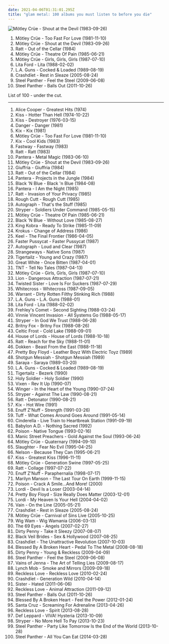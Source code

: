 ```yaml
---
date: 2021-04-06T01:31:01.295Z
title: "glam metal: 100 albums you must listen to before you die"
---
```

![Mötley Crüe - Shout at the Devil (1983-09-26)](https://img.discogs.com/8NPV9s1sLBhsh2xresjn9No_BsU=/fit-in/600x600/filters:strip_icc():format(jpeg):mode_rgb():quality(90)/discogs-images/R-2908255-1306745839.jpeg.jpg "Mötley Crüe - Shout at the Devil (1983-09-26)")
<ol class="albums">
<li data-cover="http://coverartarchive.org/release/2c47c459-5eb4-4f20-861b-cadefa122e0f/1978507984-500.jpg" data-tags="hard rock, glam metal, heavy metal" role="button">Mötley Crüe - Too Fast For Love (1981-11-10)</li>
<li data-cover="https://img.discogs.com/8NPV9s1sLBhsh2xresjn9No_BsU=/fit-in/600x600/filters:strip_icc():format(jpeg):mode_rgb():quality(90)/discogs-images/R-2908255-1306745839.jpeg.jpg" data-tags="hard rock, glam metal, heavy metal" role="button">Mötley Crüe - Shout at the Devil (1983-09-26)</li>
<li data-cover="https://img.discogs.com/MMqZp2WZBPdxCzul7S6MKCFyYoo=/fit-in/600x542/filters:strip_icc():format(jpeg):mode_rgb():quality(90)/discogs-images/R-14447510-1574703270-9085.png.jpg" data-tags="glam metal, hard rock" role="button">Ratt - Out of the Cellar (1984)</li>
<li data-cover="http://coverartarchive.org/release/9fa22883-2046-3258-bb49-f9a102a8dcb0/6021690450-500.jpg" data-tags="glam metal" role="button">Mötley Crüe - Theatre Of Pain (1985-06-21)</li>
<li data-cover="https://img.discogs.com/mIcFtqhNUyEutEFq0CLReELGlrc=/fit-in/600x471/filters:strip_icc():format(jpeg):mode_rgb():quality(90)/discogs-images/R-6994663-1431258603-9027.jpeg.jpg" data-tags="hard rock, glam metal" role="button">Mötley Crüe - Girls, Girls, Girls (1987-07-10)</li>
<li data-cover="http://coverartarchive.org/release/decbc9c9-02bb-4d2c-8998-90775a2266e8/13474985144-500.jpg" data-tags="hard rock, female vocalist, 80s, glam metal, heavy metal, hair metal" role="button">Lita Ford - Lita (1988-02-02)</li>
<li data-cover="http://coverartarchive.org/release/a16133a1-7892-3b46-97cf-738b8e86ce91/15605161291-500.jpg" data-tags="80s, glam metal, hard rock, hair metal, sleaze rock, the ballad of jayne" role="button">L.A. Guns - Cocked & Loaded (1989-08-19)</li>
<li data-cover="http://coverartarchive.org/release/f0fc396a-b1eb-41d7-917d-943bc728a02e/19532456200-500.jpg" data-tags="hard rock, glam metal" role="button">Crashdïet - Rest in Sleaze (2005-08-24)</li>
<li data-cover="http://coverartarchive.org/release/a14bb909-c0d7-4b5a-9d56-38682f035347/1075985212-500.jpg" data-tags="hair metal, glam metal, heavy metal" role="button">Steel Panther - Feel the Steel (2009-06-08)</li>
<li data-cover="https://img.discogs.com/NHlIhOLt6Oe2WihQ5CbADOkR-fA=/fit-in/600x590/filters:strip_icc():format(jpeg):mode_rgb():quality(90)/discogs-images/R-3409360-1479847658-3626.jpeg.jpg" data-tags="glam metal" role="button">Steel Panther - Balls Out (2011-10-26)</li>
</ol>
List of 100 - under the cut.
<!-- more -->

_________________

<ol class="albums">
<li data-cover="https://via.placeholder.com/450" data-tags="hard rock" role="button">
Alice Cooper - Greatest Hits (1974)
</li>
<li data-cover="http://coverartarchive.org/release/94565e56-4915-3457-9e9a-ed088b75db33/18847579229-500.jpg" data-tags="hard rock" role="button">
Kiss - Hotter Than Hell (1974-10-22)
</li>
<li data-cover="http://coverartarchive.org/release/9f6502ca-e8b0-4793-959f-05fe956be7ca/11444653105-500.jpg" data-tags="hard rock" role="button">
Kiss - Destroyer (1976-03-15)
</li>
<li data-cover="https://img.discogs.com/IDN0wXi5-Ayq2T6_69hvceu07Js=/fit-in/480x490/filters:strip_icc():format(jpeg):mode_rgb():quality(90)/discogs-images/R-6282650-1415532087-6075.jpeg.jpg" data-tags="swedish, hard rock, glam rock, sweden, 2010s, glam metal, sleaze rock, sleaze glam, california red" role="button">
Danger - Danger (1981)
</li>
<li data-cover="https://img.discogs.com/wHGaZc02eZkFvpzRMuuYdfmPN4g=/fit-in/600x596/filters:strip_icc():format(jpeg):mode_rgb():quality(90)/discogs-images/R-1800635-1501332580-7393.jpeg.jpg" data-tags="hard rock, glam metal" role="button">
Kix - Kix (1981)
</li>
<li data-cover="http://coverartarchive.org/release/2c47c459-5eb4-4f20-861b-cadefa122e0f/1978507984-500.jpg" data-tags="hard rock, glam metal, heavy metal" role="button">
Mötley Crüe - Too Fast For Love (1981-11-10)
</li>
<li data-cover="https://img.discogs.com/D7ltxKzbZ-LeVJDqiFblWHNPXlA=/fit-in/454x454/filters:strip_icc():format(jpeg):mode_rgb():quality(90)/discogs-images/R-7442108-1441576654-1812.jpeg.jpg" data-tags="80s, hard rock, glam metal" role="button">
Kix - Cool Kids (1983)
</li>
<li data-cover="https://img.discogs.com/CX5fhvDs9YC91rs7_bxOhD58SII=/fit-in/600x596/filters:strip_icc():format(jpeg):mode_rgb():quality(90)/discogs-images/R-2138840-1494490725-9095.jpeg.jpg" data-tags="classic rock, heavy metal, hard rock, glam metal, british rock, british metal, british heavy metal, new wave of british heavy metal, british hard rock" role="button">
Fastway - Fastway (1983)
</li>
<li data-cover="http://coverartarchive.org/release/0f67a6c0-2044-33be-8c73-9d090128fe38/5451266693-500.jpg" data-tags="glam metal, hard rock" role="button">
Ratt - Ratt (1983)
</li>
<li data-cover="http://coverartarchive.org/release/0003766f-36fc-4faf-ba51-358515dbebb9/26668991376-500.jpg" data-tags="glam metal, heavy metal" role="button">
Pantera - Metal Magic (1983-06-10)
</li>
<li data-cover="https://img.discogs.com/8NPV9s1sLBhsh2xresjn9No_BsU=/fit-in/600x600/filters:strip_icc():format(jpeg):mode_rgb():quality(90)/discogs-images/R-2908255-1306745839.jpeg.jpg" data-tags="hard rock, glam metal, heavy metal" role="button">
Mötley Crüe - Shout at the Devil (1983-09-26)
</li>
<li data-cover="https://img.discogs.com/x0sXuIKzwXgVo6uw4kAR-ROIb-o=/fit-in/380x373/filters:strip_icc():format(jpeg):mode_rgb():quality(90)/discogs-images/R-927168-1173707030.jpeg.jpg" data-tags="rock, 80s, hard rock, aor, melodic rock, glam metal" role="button">
Giuffria - Giuffria (1984)
</li>
<li data-cover="https://img.discogs.com/MMqZp2WZBPdxCzul7S6MKCFyYoo=/fit-in/600x542/filters:strip_icc():format(jpeg):mode_rgb():quality(90)/discogs-images/R-14447510-1574703270-9085.png.jpg" data-tags="glam metal, hard rock" role="button">
Ratt - Out of the Cellar (1984)
</li>
<li data-cover="http://coverartarchive.org/release/b106b1bf-cff8-466a-bb66-f21727b9b9da/26669191070-500.jpg" data-tags="glam metal, heavy metal" role="button">
Pantera - Projects in the Jungle (1984)
</li>
<li data-cover="http://coverartarchive.org/release/74c6f3a3-63d8-417c-870b-f298fd609da2/2627813394-500.jpg" data-tags="heavy metal, 80s, hard rock, hair metal, wants, glam metal, headbangers ball" role="button">
Black 'N Blue - Black 'n Blue (1984-08)
</li>
<li data-cover="http://coverartarchive.org/release/0123a862-a0f7-4355-ab1f-601241337dd8/26669636397-500.jpg" data-tags="glam metal, heavy metal" role="button">
Pantera - I Am the Night (1985)
</li>
<li data-cover="http://coverartarchive.org/release/887fa796-aaf6-34a4-9820-e779a5f50009/13009150230-500.jpg" data-tags="hard rock, glam metal" role="button">
Ratt - Invasion of Your Privacy (1985)
</li>
<li data-cover="https://img.discogs.com/zOSzs-N39j5OWeOJiELfX5_gdnQ=/fit-in/550x546/filters:strip_icc():format(jpeg):mode_rgb():quality(90)/discogs-images/R-3252746-1594679586-2711.jpeg.jpg" data-tags="rock n roll, wants, glam metal" role="button">
Rough Cutt - Rough Cutt (1985)
</li>
<li data-cover="http://coverartarchive.org/release/473b344b-b9db-4721-874d-8b2b6d4c34b3/1234737459-500.jpg" data-tags="hard rock, hair metal, glam metal" role="button">
Autograph - That's the Stuff (1985)
</li>
<li data-cover="http://coverartarchive.org/release/f782e65e-dce9-4b04-acec-a360b5cc97c9/19135026454-500.jpg" data-tags="glam metal, christian metal" role="button">
Stryper - Soldiers Under Command (1985-05-15)
</li>
<li data-cover="http://coverartarchive.org/release/9fa22883-2046-3258-bb49-f9a102a8dcb0/6021690450-500.jpg" data-tags="glam metal" role="button">
Mötley Crüe - Theatre Of Pain (1985-06-21)
</li>
<li data-cover="http://coverartarchive.org/release/91ddff2c-b2b6-4039-b166-2afe2597ff55/14486085136-500.jpg" data-tags="heavy metal, 80s, hard rock, hair metal, glam metal" role="button">
Black 'N Blue - Without Love (1985-08-27)
</li>
<li data-cover="https://img.discogs.com/Plytnlkf0x0jZXfgLf4rUGWEwdE=/fit-in/312x312/filters:strip_icc():format(jpeg):mode_rgb():quality(90)/discogs-images/R-2908162-1327235747.gif.jpg" data-tags="hard rock, hair metal, glam metal" role="button">
King Kobra - Ready To Strike (1985-11-09)
</li>
<li data-cover="https://img.discogs.com/j6tn5sRzn2ktdwlRoe6h35j4_eQ=/fit-in/550x546/filters:strip_icc():format(jpeg):mode_rgb():quality(90)/discogs-images/R-5053215-1383231885-4373.jpeg.jpg" data-tags="hard rock, thrash metal, rock n roll, glam metal, white power, white pride, krokus - change of address" role="button">
Krokus - Change of Address (1986)
</li>
<li data-cover="http://coverartarchive.org/release/0c3206fb-f867-4674-8911-fc793eb767a3/12599335298-500.jpg" data-tags="glam metal" role="button">
Keel - The Final Frontier (1986-04-05)
</li>
<li data-cover="http://coverartarchive.org/release/0d42068d-ca5d-46d5-b1ea-0021ade6d384/15596864588-500.jpg" data-tags="hard rock, glam metal, glam punk" role="button">
Faster Pussycat - Faster Pussycat (1987)
</li>
<li data-cover="http://coverartarchive.org/release/382caa59-69c3-4d59-823b-a82c9c8e6094/15994949770-500.jpg" data-tags="heavy metal, hard rock, hair metal, glam metal, 80s metal, 80s rock" role="button">
Autograph - Loud and Clear (1987)
</li>
<li data-cover="https://img.discogs.com/avMwkYrgRLkt7-JG5xI3QEiNAzk=/fit-in/600x595/filters:strip_icc():format(jpeg):mode_rgb():quality(90)/discogs-images/R-2284397-1412776904-5156.jpeg.jpg" data-tags="hard rock, hair metal, aor, melodic rock, glam metal" role="button">
Strangeways - Native Sons (1987)
</li>
<li data-cover="http://coverartarchive.org/release/196bca0a-fbee-4907-a8dc-3bc450eea6ae/17971802563-500.jpg" data-tags="80s, glam metal" role="button">
Tigertailz - Young and Crazy (1987)
</li>
<li data-cover="http://coverartarchive.org/release/aec11206-49ce-48d9-8a2d-754a696cfb3a/20752832103-500.jpg" data-tags="glam metal" role="button">
Great White - Once Bitten (1987-04-01)
</li>
<li data-cover="http://coverartarchive.org/release/830bc0f4-ece7-4a2c-9816-587e06a13e84/19863108125-500.jpg" data-tags="rock, hard rock, hair metal, melodic rock, classic albums, glam metal, lps i own, face book" role="button">
TNT - Tell No Tales (1987-04-13)
</li>
<li data-cover="https://img.discogs.com/mIcFtqhNUyEutEFq0CLReELGlrc=/fit-in/600x471/filters:strip_icc():format(jpeg):mode_rgb():quality(90)/discogs-images/R-6994663-1431258603-9027.jpeg.jpg" data-tags="hard rock, glam metal" role="button">
Mötley Crüe - Girls, Girls, Girls (1987-07-10)
</li>
<li data-cover="https://img.discogs.com/yX2iIY-AIBknL4oZ0K7WRsgU8OI=/fit-in/600x592/filters:strip_icc():format(jpeg):mode_rgb():quality(90)/discogs-images/R-2227790-1430557940-6513.jpeg.jpg" data-tags="hard rock, hair metal, aor, wants, glam metal" role="button">
Lion - Dangerous Attraction (1987-07-21)
</li>
<li data-cover="http://coverartarchive.org/release/49e1314f-5c3e-3b4c-8911-b098b3ec3b92/25884986191-500.jpg" data-tags="heavy metal, hard rock" role="button">
Twisted Sister - Love Is For Suckers (1987-07-29)
</li>
<li data-cover="http://coverartarchive.org/release/9c200040-134c-4ff0-8c84-e788c9f42308/3410297198-500.jpg" data-tags="80s, wants, glam metal, christian metal, whitecross" role="button">
Whitecross - Whitecross (1987-09-05)
</li>
<li data-cover="http://coverartarchive.org/release/98d8278e-8cf4-4def-9120-179ae45922d1/22081486944-500.jpg" data-tags="glam metal, hard rock" role="button">
Warrant - Dirty Rotten Filthy Stinking Rich (1988)
</li>
<li data-cover="https://img.discogs.com/FKTGAQvwr4FJf0yvNyk0VOsbtX8=/fit-in/600x584/filters:strip_icc():format(jpeg):mode_rgb():quality(90)/discogs-images/R-808145-1357517035-3919.jpeg.jpg" data-tags="hair metal, glam metal" role="button">
L.A. Guns - L.A. Guns (1988-01)
</li>
<li data-cover="http://coverartarchive.org/release/decbc9c9-02bb-4d2c-8998-90775a2266e8/13474985144-500.jpg" data-tags="hard rock, female vocalist, 80s, glam metal, heavy metal, hair metal" role="button">
Lita Ford - Lita (1988-02-02)
</li>
<li data-cover="https://img.discogs.com/CK0x3mDAJ7WZuTqYMKrkQ2khMG0=/fit-in/593x594/filters:strip_icc():format(jpeg):mode_rgb():quality(90)/discogs-images/R-1793878-1402269260-5958.jpeg.jpg" data-tags="hard rock, glam metal" role="button">
Frehley's Comet - Second Sighting (1988-03-24)
</li>
<li data-cover="http://coverartarchive.org/release/948654f1-83c0-43e6-928c-d4ab3384a375/8212635050-500.jpg" data-tags="glam metal" role="button">
Vinnie Vincent Invasion - All Systems Go (1988-05-17)
</li>
<li data-cover="http://coverartarchive.org/release/3c40f7ec-94ea-4e8c-a4bd-da556a6e9896/18852315057-500.jpg" data-tags="glam metal" role="button">
Stryper - In God We Trust (1988-06-28)
</li>
<li data-cover="http://coverartarchive.org/release/97a5cdde-f90d-476b-b8aa-68ca37679a7b/2081326238-500.jpg" data-tags="hair metal, glam metal" role="button">
Britny Fox - Britny Fox (1988-08-26)
</li>
<li data-cover="http://coverartarchive.org/release/4f01df6e-0a05-41aa-9ac2-66d4018e1bbb/2901947002-500.jpg" data-tags="glam metal, heavy metal" role="button">
Celtic Frost - Cold Lake (1988-09-01)
</li>
<li data-cover="https://img.discogs.com/L74r4HJ60cw1SJk3MXLORfYgdUY=/fit-in/600x600/filters:strip_icc():format(jpeg):mode_rgb():quality(90)/discogs-images/R-2111765-1328172385.jpeg.jpg" data-tags="hard rock, glam metal" role="button">
House of Lords - House of Lords (1988-10-18)
</li>
<li data-cover="http://coverartarchive.org/release/222c5e5a-cfb4-45b1-ad62-2e5cd5b98862/14955318062-500.jpg" data-tags="glam metal" role="button">
Ratt - Reach for the Sky (1988-11-01)
</li>
<li data-cover="https://img.discogs.com/v-QWgkOqV7JSeiKI-YMbjpREFqk=/fit-in/600x866/filters:strip_icc():format(jpeg):mode_rgb():quality(90)/discogs-images/R-11289160-1513510363-3461.jpeg.jpg" data-tags="hard rock, glam metal" role="button">
Dokken - Beast From the East (1988-11-18)
</li>
<li data-cover="http://coverartarchive.org/release/53f7fe08-e779-480b-a922-ef91a035fc64/19569114512-500.jpg" data-tags="glam metal, hair metal, glam" role="button">
Pretty Boy Floyd - Leather Boyz With Electric Toyz (1989)
</li>
<li data-cover="http://coverartarchive.org/release/f4b97ffa-c5a4-4fd9-afb8-26db55f8fd97/7620162165-500.jpg" data-tags="heavy metal, metal, rock, 80s, hard rock, california, glam rock, los angeles, sweden, 1980s, wants, hollywood, glam metal, skovde, 80s hard rock" role="button">
Shotgun Messiah - Shotgun Messiah (1989)
</li>
<li data-cover="http://coverartarchive.org/release/81b5a993-bef9-4bb4-8d09-178f1306117d/3854148869-500.jpg" data-tags="hard rock, glam metal" role="button">
Saraya - Saraya (1989-03-20)
</li>
<li data-cover="http://coverartarchive.org/release/a16133a1-7892-3b46-97cf-738b8e86ce91/15605161291-500.jpg" data-tags="80s, glam metal, hard rock, hair metal, sleaze rock, the ballad of jayne" role="button">
L.A. Guns - Cocked & Loaded (1989-08-19)
</li>
<li data-cover="https://img.discogs.com/-ffaw2gyf_ke5HDbdqKcA7zSDIY=/fit-in/600x593/filters:strip_icc():format(jpeg):mode_rgb():quality(90)/discogs-images/R-2165104-1519479769-4078.png.jpg" data-tags="90s, glam metal" role="button">
Tigertailz - Bezerk (1990)
</li>
<li data-cover="http://coverartarchive.org/release/3aed6064-fac5-44c6-8a98-098dd8ead12f/17382673987-500.jpg" data-tags="heavy metal, melodic heavy metal, rock, hard rock, christian, glam metal, christian metal, white metal" role="button">
Holy Soldier - Holy Soldier (1990)
</li>
<li data-cover="http://coverartarchive.org/release/3e005767-7e7d-48d0-9827-9dd5883d9de9/5085768090-500.jpg" data-tags="80s, female vocalists, hard rock, 90s, female vocalist, glam metal, vixen, is ok, vixen - rev it up" role="button">
Vixen - Rev It Up (1990-07)
</li>
<li data-cover="http://coverartarchive.org/release/11f46cc2-ceaf-47b6-b03e-f813763d4b7c/6126132104-500.jpg" data-tags="glam metal" role="button">
Winger - In the Heart of the Young (1990-07-24)
</li>
<li data-cover="http://coverartarchive.org/release/678ca2d0-a7dc-44e4-b33c-e5938bdf6797/19423816930-500.jpg" data-tags="glam metal" role="button">
Stryper - Against The Law (1990-08-21)
</li>
<li data-cover="http://coverartarchive.org/release/24346ec3-85bf-4572-84d2-9f06f54a994c/10952876984-500.jpg" data-tags="glam metal" role="button">
Ratt - Detonator (1990-08-21)
</li>
<li data-cover="https://img.discogs.com/c9t1u-59zXvP7lK59MXQKOirC5Y=/fit-in/600x522/filters:strip_icc():format(jpeg):mode_rgb():quality(90)/discogs-images/R-3047952-1491513830-4260.jpeg.jpg" data-tags="glam metal, awesome songs" role="button">
Kix - Hot Wire (1991)
</li>
<li data-cover="http://coverartarchive.org/release/ab3c1acd-2e3e-44b6-ae7b-30397bd04af3/2240429611-500.jpg" data-tags="hard rock, power pop, glam metal" role="button">
Enuff Z'Nuff - Strength (1991-03-26)
</li>
<li data-cover="http://coverartarchive.org/release/d242ab0d-e397-4faa-b8b6-2697ec47b901/1895326439-500.jpg" data-tags="glam metal" role="button">
Tuff - What Comes Around Goes Around (1991-05-14)
</li>
<li data-cover="http://coverartarchive.org/release/386ac040-0ee9-42ca-9469-ce7070f67712/3266675625-500.jpg" data-tags="80s, hair metal, california, glam, glam rock, live, aleister crowley, glam metal, christopher lee, aleyster crowley, argeu california seixas, silvio passos, wilson seixas, california seixas, aleister, raul seixas, amidio junior, anyzio rocha, nova california seixas, mucajai, argeu california, beto juara, don kalifa, caracarai, donkalifa, aleystercrowley, simplesdemais, os putos brothers, aleyster, silva alhandra, krica morena bela, boa vista, roraima, kricamorena, familia santos, argeu, krica morena, mosca navarro, aleyster crowley bernardo de andrade" role="button">
Cinderella - Live Train to Heartbreak Station (1991-09-19)
</li>
<li data-cover="https://img.discogs.com/8Emy28RVZQhuWt7L2UQdhF7IzKg=/fit-in/500x320/filters:strip_icc():format(jpeg):mode_rgb():quality(90)/discogs-images/R-3601544-1493743532-9496.jpeg.jpg" data-tags="heavy metal, hard rock, hair metal, glam metal, 80s rock, is ok" role="button">
Babylon A.D. - Nothing Sacred (1992)
</li>
<li data-cover="http://coverartarchive.org/release/21f2fb1e-7da3-4dda-8c49-dbc4de61851c/13957195506-500.jpg" data-tags="hard rock, 90s, glam metal" role="button">
Poison - Native Tongue (1993-02-16)
</li>
<li data-cover="http://coverartarchive.org/release/9187f0d2-f9c7-4e4f-959f-f67da371dd7e/1666908080-500.jpg" data-tags="90s, alternative rock" role="button">
Manic Street Preachers - Gold Against the Soul (1993-06-24)
</li>
<li data-cover="https://img.discogs.com/WSKIblX43-29fA5EmPCqfoc52aU=/fit-in/600x597/filters:strip_icc():format(jpeg):mode_rgb():quality(90)/discogs-images/R-1921354-1295338154.jpeg.jpg" data-tags="classic rock, heavy metal, grunge, alternative rock, hard rock, thrash metal, alternative metal, glam rock, rock n roll, glam metal, artists i like, 90s hard rock, 90s heavy metal, faveourite albums, faveourite artists" role="button">
Mötley Crüe - Quaternary (1994-09-10)
</li>
<li data-cover="http://coverartarchive.org/release/1bd12a2e-8cf0-4476-bc58-9cee69515a7c/14024242461-500.jpg" data-tags="rock, hard rock, hair metal, 90s, yay, glam metal, sleaze rock" role="button">
Slaughter - Fear No Evil (1995-04-25)
</li>
<li data-cover="https://img.discogs.com/ppFjK1YQqDY5CL9iL5k-26Z9HV0=/fit-in/593x600/filters:strip_icc():format(jpeg):mode_rgb():quality(90)/discogs-images/R-4855436-1377599369-8505.jpeg.jpg" data-tags="metal, rock, hair metal, aor, glam, melodic rock, nelson, glam metal, matthew, pop metal, gunnar, meuitunesradio" role="button">
Nelson - Because They Can (1995-06-21)
</li>
<li data-cover="http://coverartarchive.org/release/7566242e-c2f6-46ab-8584-93c7da59d08c/3167170521-500.jpg" data-tags="classic rock, hard rock" role="button">
Kiss - Greatest Kiss (1996-11-11)
</li>
<li data-cover="https://img.discogs.com/lMDER_3MMnFFjHhmY8LvrSBQitY=/fit-in/600x596/filters:strip_icc():format(jpeg):mode_rgb():quality(90)/discogs-images/R-9395020-1479807324-1662.jpeg.jpg" data-tags="hard rock, glam metal" role="button">
Mötley Crüe - Generation Swine (1997-05-25)
</li>
<li data-cover="https://img.discogs.com/TmVaB8XsHsUPso6JQtxzTapqdiY=/fit-in/600x600/filters:strip_icc():format(jpeg):mode_rgb():quality(90)/discogs-images/R-7426046-1514559160-1999.jpeg.jpg" data-tags="hard rock, blues rock, funk rock, glam metal" role="button">
Ratt - Collage (1997-07-22)
</li>
<li data-cover="http://coverartarchive.org/release/66ace92b-f48b-4b70-8bb9-c8381204ac33/12464362522-500.jpg" data-tags="80s, grunge, hair metal, 90s, glam rock, hair band, glam metal, 80s rock, 80s hair metal, 80s hair bands" role="button">
Enuff Z'Nuff - Paraphernalia (1998-07-17)
</li>
<li data-cover="http://coverartarchive.org/release/647617b9-2792-34ed-8c1c-307dcc046fdf/24652265801-500.jpg" data-tags="industrial, live, industrial metal" role="button">
Marilyn Manson - The Last Tour On Earth (1999-11-15)
</li>
<li data-cover="https://img.discogs.com/q6pBRWvxQFYlvk99qY4luf_Kmhk=/fit-in/507x378/filters:strip_icc():format(jpeg):mode_rgb():quality(90)/discogs-images/R-4681932-1372081663-2193.jpeg.jpg" data-tags="hard rock, 90s, glam metal" role="button">
Poison - Crack A Smile...And More! (2000)
</li>
<li data-cover="http://coverartarchive.org/release/44fd4489-f380-405c-9397-c0cd4d5e113f/19595047527-500.jpg" data-tags="heavy metal, hard rock, glam rock, power metal, glam metal, shock rock" role="button">
Lordi - Devil Is a Loser (2003-04-14)
</li>
<li data-cover="http://coverartarchive.org/release/d5c02999-1aee-4c26-9697-221f75e613b1/19569057418-500.jpg" data-tags="hard rock, hair metal, 00s, 2000s, glam metal, size really does matter" role="button">
Pretty Boy Floyd - Size Really Does Matter (2003-12-01)
</li>
<li data-cover="http://coverartarchive.org/release/77e3a517-b1ea-4174-9aa4-10beadef6344/19595202234-500.jpg" data-tags="heavy metal, hard rock, glam rock, power metal, glam metal, shock rock" role="button">
Lordi - My Heaven Is Your Hell (2004-04-02)
</li>
<li data-cover="http://coverartarchive.org/release/64f41710-c5ed-47b4-bb02-fa694d1511ae/19868553017-500.jpg" data-tags="heavy metal, hard rock, hair metal, glam metal, sleaze rock" role="button">
Vain - On the Line (2005-05-21)
</li>
<li data-cover="http://coverartarchive.org/release/f0fc396a-b1eb-41d7-917d-943bc728a02e/19532456200-500.jpg" data-tags="hard rock, glam metal" role="button">
Crashdïet - Rest in Sleaze (2005-08-24)
</li>
<li data-cover="https://img.discogs.com/_5fh0368bKo9flWQQgnxLfL_Nuk=/fit-in/461x649/filters:strip_icc():format(jpeg):mode_rgb():quality(90)/discogs-images/R-1515508-1225478430.jpeg.jpg" data-tags="heavy metal, metal, rock, hard rock, usa, hair metal, guitar, american, live, glam metal, motley crue, live album, very favorite, live in usa" role="button">
Mötley Crüe - Carnival of Sins Live (2005-10-25)
</li>
<li data-cover="http://coverartarchive.org/release/1bc6e280-6133-4428-8315-927e7b3c8ee0/10071459380-500.jpg" data-tags="rock, hard rock, catchy, hair metal, glam rock, glam metal" role="button">
Wig Wam - Wig Wamania (2006-03-13)
</li>
<li data-cover="https://img.discogs.com/dEADnWZ22h2m69wsaK7UmA5euVs=/fit-in/600x600/filters:strip_icc():format(jpeg):mode_rgb():quality(90)/discogs-images/R-8453695-1462473692-2954.jpeg.jpg" data-tags="gothic rock" role="button">
The 69 Eyes - Angels (2007-02-27)
</li>
<li data-cover="http://coverartarchive.org/release/983acf65-7ffe-403b-bd07-a0465422073f/2997475828-500.jpg" data-tags="california, 2000s, united states, santa cruz, glam metal, sleaze rock" role="button">
Dirty Penny - Take it Sleezy (2007-08-07)
</li>
<li data-cover="http://coverartarchive.org/release/918249ec-18be-469c-84ee-c67c311738de/8680898027-500.jpg" data-tags="hard rock, glam metal" role="button">
Black Veil Brides - Sex & Hollywood (2007-08-25)
</li>
<li data-cover="http://coverartarchive.org/release/f0903a88-9bd8-4342-a7e5-5ee2ed48a238/24342577070-500.jpg" data-tags="glam metal, hard rock" role="button">
Crashdïet - The Unattractive Revolution (2007-10-03)
</li>
<li data-cover="https://img.discogs.com/VCrfH-EVPJ4SGeYp3yO56pOnZfk=/fit-in/300x291/filters:strip_icc():format(jpeg):mode_rgb():quality(90)/discogs-images/R-1934487-1377363785-7148.jpeg.jpg" data-tags="glam metal" role="button">
Blessed By A Broken Heart - Pedal To The Metal (2008-08-18)
</li>
<li data-cover="https://img.discogs.com/y_uI4A8UhHmJzOtOVdkzaIgYeYc=/fit-in/600x600/filters:strip_icc():format(jpeg):mode_rgb():quality(90)/discogs-images/R-4521672-1604615255-9109.jpeg.jpg" data-tags="swedish, california, 2000s, sleaze, wants, united states, santa cruz, glam metal, sleaze rock" role="button">
Dirty Penny - Young & Reckless (2009-04-09)
</li>
<li data-cover="http://coverartarchive.org/release/a14bb909-c0d7-4b5a-9d56-38682f035347/1075985212-500.jpg" data-tags="hair metal, glam metal, heavy metal" role="button">
Steel Panther - Feel the Steel (2009-06-08)
</li>
<li data-cover="http://coverartarchive.org/release/89651704-2e01-4347-91fd-9a4a2e412b3f/4019095622-500.jpg" data-tags="rock, punk, hard rock, sweden, 2000s, sleaze, glam metal, sleaze rock, halland, falkenberg, falkenberg municipality" role="button">
Vains of Jenna - The Art of Telling Lies (2009-08-17)
</li>
<li data-cover="http://coverartarchive.org/release/f55146ca-3c03-4ea0-861c-e2d7b018fda3/10775186900-500.jpg" data-tags="heavy metal, hard rock, glam rock, blues rock, glam metal" role="button">
Lynch Mob - Smoke and Mirrors (2009-09-18)
</li>
<li data-cover="http://coverartarchive.org/release/54e7dc42-ce86-43a8-bebe-482f1e56885e/5102816038-500.jpg" data-tags="hard rock, glam metal" role="button">
Reckless Love - Reckless Love (2010-02-24)
</li>
<li data-cover="http://coverartarchive.org/release/a466c8da-8f78-459d-a09f-39610a173f1f/21642959355-500.jpg" data-tags="hard rock, glam metal, heavy metal, sleaze metal" role="button">
Crashdïet - Generation Wild (2010-04-14)
</li>
<li data-cover="http://coverartarchive.org/release/b95b80b9-8a8a-42ca-bc19-f7f2c77b8b68/23430647572-500.jpg" data-tags="heavy metal, horror punk, glam rock, glam punk, sleaze, glam metal, sleaze rock, horror glam" role="button">
Sister - Hated (2011-06-06)
</li>
<li data-cover="http://coverartarchive.org/release/9aa2e6ea-944a-4da2-9a1c-c3392c2128b3/5102991518-500.jpg" data-tags="glam metal" role="button">
Reckless Love - Animal Attraction (2011-09-12)
</li>
<li data-cover="https://img.discogs.com/NHlIhOLt6Oe2WihQ5CbADOkR-fA=/fit-in/600x590/filters:strip_icc():format(jpeg):mode_rgb():quality(90)/discogs-images/R-3409360-1479847658-3626.jpeg.jpg" data-tags="glam metal" role="button">
Steel Panther - Balls Out (2011-10-26)
</li>
<li data-cover="http://coverartarchive.org/release/aea2e015-ae9b-4e6e-bfa6-cb89be9090fc/4226218816-500.jpg" data-tags="heavy metal, metalcore, christian, glam metal" role="button">
Blessed By A Broken Heart - Feel the Power (2012-01-24)
</li>
<li data-cover="http://coverartarchive.org/release/6327ed9f-8b6b-4d29-8e5e-cd578e59b23e/6602078533-500.jpg" data-tags="hard rock, finnish, helsinki, no, finland, glam metal, sleaze rock" role="button">
Santa Cruz - Screaming For Adrenaline (2013-04-26)
</li>
<li data-cover="http://coverartarchive.org/release/d8dc193c-e6f6-4da2-b126-93431334c5ce/6984225615-500.jpg" data-tags="glam rock, glam metal" role="button">
Reckless Love - Spirit (2013-08-28)
</li>
<li data-cover="http://coverartarchive.org/release/94bebd10-f13c-4a53-8688-5ae89f97fcf9/5523383123-500.jpg" data-tags="heavy metal, hair metal, glam metal" role="button">
Def Leppard - VIVA! Hysteria (2013-10-09)
</li>
<li data-cover="https://img.discogs.com/OR2IQlAyZVNnMf25AXg6fAJxyd0=/fit-in/200x200/filters:strip_icc():format(jpeg):mode_rgb():quality(90)/discogs-images/R-2805478-1301844614.jpeg.jpg" data-tags="heavy metal, glam metal" role="button">
Stryper - No More Hell To Pay (2013-10-23)
</li>
<li data-cover="https://img.discogs.com/TFDVSollYltp5DdqM8e_sPOofxk=/fit-in/500x500/filters:strip_icc():format(jpeg):mode_rgb():quality(90)/discogs-images/R-2520593-1288530583.jpeg.jpg" data-tags="hard rock, single, glam metal" role="button">
Steel Panther - Party Like Tomorrow Is the End of the World (2013-10-28)
</li>
<li data-cover="http://coverartarchive.org/release/bce46e23-f32a-4302-af97-b06e8c249098/19575660795-500.jpg" data-tags="glam metal" role="button">
Steel Panther - All You Can Eat (2014-03-28)
</li>
</ol>